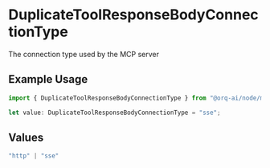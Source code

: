 # DuplicateToolResponseBodyConnectionType

The connection type used by the MCP server

## Example Usage

```typescript
import { DuplicateToolResponseBodyConnectionType } from "@orq-ai/node/models/operations";

let value: DuplicateToolResponseBodyConnectionType = "sse";
```

## Values

```typescript
"http" | "sse"
```